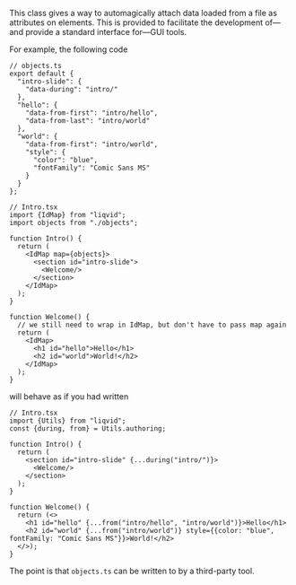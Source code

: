 This class gives a way to automagically attach data loaded from a file as attributes on elements. This is provided to facilitate the development of—and provide a standard interface for—GUI tools.

For example, the following code
```tsx
// objects.ts
export default {
  "intro-slide": {
    "data-during": "intro/"
  },
  "hello": {
    "data-from-first": "intro/hello",
    "data-from-last": "intro/world"
  },
  "world": {
    "data-from-first": "intro/world",
    "style": {
      "color": "blue",
      "fontFamily": "Comic Sans MS"
    }
  }
};

// Intro.tsx
import {IdMap} from "liqvid";
import objects from "./objects";

function Intro() {
  return (
    <IdMap map={objects}>
      <section id="intro-slide">
        <Welcome/>
      </section>
    </IdMap>
  );
}

function Welcome() {
  // we still need to wrap in IdMap, but don't have to pass map again
  return (
    <IdMap>
      <h1 id="hello">Hello</h1>
      <h2 id="world">World!</h2>
    </IdMap>
  );
}
```
will behave as if you had written
```tsx
// Intro.tsx
import {Utils} from "liqvid";
const {during, from} = Utils.authoring;

function Intro() {
  return (
    <section id="intro-slide" {...during("intro/")}>
      <Welcome/>
    </section>
  );
}

function Welcome() {
  return (<>
    <h1 id="hello" {...from("intro/hello", "intro/world")}>Hello</h1>
    <h2 id="world" {...from("intro/world")} style={{color: "blue", fontFamily: "Comic Sans MS"}}>World!</h2>
  </>);
}
```
The point is that `objects.ts` can be written to by a third-party tool.